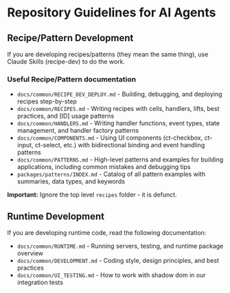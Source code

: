 # Repository Guidelines for AI Agents

## Recipe/Pattern Development

If you are developing recipes/patterns (they mean the same thing), use Claude
Skills (recipe-dev) to do the work.

### Useful Recipe/Pattern documentation

- `docs/common/RECIPE_DEV_DEPLOY.md` - Building, debugging, and deploying
  recipes step-by-step
- `docs/common/RECIPES.md` - Writing recipes with cells, handlers, lifts, best
  practices, and [ID] usage patterns
- `docs/common/HANDLERS.md` - Writing handler functions, event types, state
  management, and handler factory patterns
- `docs/common/COMPONENTS.md` - Using UI components (ct-checkbox, ct-input,
  ct-select, etc.) with bidirectional binding and event handling patterns
- `docs/common/PATTERNS.md` - High-level patterns and examples for building
  applications, including common mistakes and debugging tips
- `packages/patterns/INDEX.md` - Catalog of all pattern examples with summaries,
  data types, and keywords

**Important:** Ignore the top level `recipes` folder - it is defunct.

## Runtime Development

If you are developing runtime code, read the following documentation:

- `docs/common/RUNTIME.md` - Running servers, testing, and runtime package
  overview
- `docs/common/DEVELOPMENT.md` - Coding style, design principles, and best
  practices
- `docs/common/UI_TESTING.md` - How to work with shadow dom in our integration
  tests

